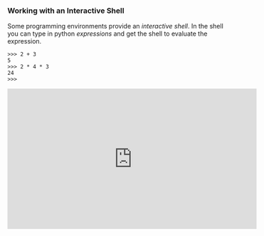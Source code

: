 ### Working with an Interactive Shell

Some programming environments provide an _<tooltip content="a tool which allows you to type commands in, and get back output for each command">interactive shell</tooltip>_. In the <tooltip content="short for _python interactive shell_">shell</tooltip> you can type in python _expressions_ and get the shell to evaluate the expression.
```
>>> 2 + 3
5
>>> 2 * 4 * 3
24
>>>
```

<panel type="seamless" header="%%:tv: Python interactive shell in action:%%">

<iframe width="560" height="315" src="https://www.youtube.com/embed/7qHMXu99d88?rel=0&end=128&version=3" frameborder="0" allowfullscreen></iframe>

</panel>